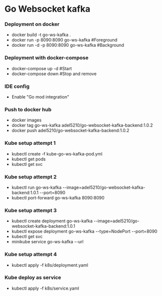 # Go Websocket kafka

### Deployment on docker
- docker build -t go-ws-kafka .
- docker run -p 8090:8090 go-ws-kafka #Foreground
- docker run -d -p 8090:8090 go-ws-kafka #Background
### Deployment with docker-compose
- docker-compose up -d #Start
- docker-compose down #Stop and remove
### IDE config
- Enable "Go mod integration"
### Push to docker hub
- docker images
- docker tag go-ws-kafka adel5210/go-websocket-kafka-backend:1.0.2
- docker push adel5210/go-websocket-kafka-backend:1.0.2
### Kube setup attempt 1
- kubectl create -f kube-go-ws-kafka-pod.yml
- kubectl get pods
- kubectl get svc
### Kube setup attempt 2
- kubectl run go-ws-kafka --image=adel5210/go-websocket-kafka-backend:1.0.1 --port=8090
- kubectl port-forward go-ws-kafka 8090:8090
### Kube setup attempt 3
- kubectl create deployment go-ws-kafka --image=adel5210/go-websocket-kafka-backend:1.0.1
- kubectl expose deployment go-ws-kafka --type=NodePort --port=8090
- kubectl get svc
- minikube service go-ws-kafka --url
### Kube setup attempt 4
- kubectl apply -f k8s/deployment.yaml 
### Kube deploy as service
- kubectl apply -f k8s/service.yaml